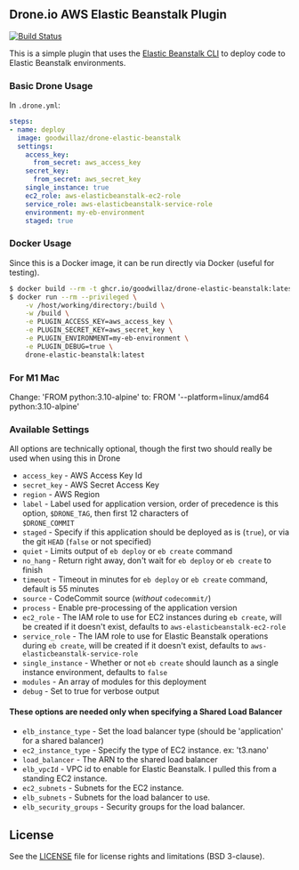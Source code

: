 ## Drone.io AWS Elastic Beanstalk Plugin

[![Build Status](https://drone.gwaz.org/api/badges/goodwillaz/drone-elastic-beanstalk/status.svg)](https://drone.gwaz.org/goodwillaz/drone-elastic-beanstalk)

This is a simple plugin that uses the [Elastic Beanstalk CLI](https://docs.aws.amazon.com/elasticbeanstalk/latest/dg/eb-cli3.html)
to deploy code to Elastic Beanstalk environments.

### Basic Drone Usage

In `.drone.yml`:

```yaml
steps:
- name: deploy
  image: goodwillaz/drone-elastic-beanstalk
  settings:
    access_key:
      from_secret: aws_access_key
    secret_key:
      from_secret: aws_secret_key
    single_instance: true
    ec2_role: aws-elasticbeanstalk-ec2-role
    service_role: aws-elasticbeanstalk-service-role
    environment: my-eb-environment
    staged: true
```

### Docker Usage

Since this is a Docker image, it can be run directly via Docker (useful for testing).

```bash
$ docker build --rm -t ghcr.io/goodwillaz/drone-elastic-beanstalk:latest .
$ docker run --rm --privileged \
    -v /host/working/directory:/build \
    -w /build \
    -e PLUGIN_ACCESS_KEY=aws_access_key \
    -e PLUGIN_SECRET_KEY=aws_secret_key \
    -e PLUGIN_ENVIRONMENT=my-eb-environment \
    -e PLUGIN_DEBUG=true \
    drone-elastic-beanstalk:latest
```

### For M1 Mac
Change: 'FROM python:3.10-alpine' to: FROM '--platform=linux/amd64 python:3.10-alpine'

### Available Settings

All options are technically optional, though the first two should really be used when using this in Drone

* `access_key` - AWS Access Key Id
* `secret_key` - AWS Secret Access Key
* `region` - AWS Region
* `label` - Label used for application version, order of precedence is this option, `$DRONE_TAG`, then first 12 characters of  
    `$DRONE_COMMIT`
* `staged` - Specify if this application should be deployed as is (`true`), or via the git `HEAD` (`false` or 
    not specified)
* `quiet` - Limits output of `eb deploy` or `eb create` command
* `no_hang` - Return right away, don't wait for `eb deploy` or `eb create` to finish
* `timeout` - Timeout in minutes for `eb deploy` or `eb create` command, default is 55 minutes
* `source` - CodeCommit source (_without_ `codecommit/`)
* `process` - Enable pre-processing of the application version
* `ec2_role` - The IAM role to use for EC2 instances during `eb create`, will be created if it doesn't exist, defaults to `aws-elasticbeanstalk-ec2-role`
* `service_role` - The IAM role to use for Elastic Beanstalk operations during `eb create`, will be created if it doesn't exist, defaults to `aws-elasticbeanstalk-service-role`
* `single_instance` - Whether or not `eb create` should launch as a single instance environment, defaults to `false`
* `modules` - An array of modules for this deployment
* `debug` - Set to true for verbose output

#### These options are needed only when specifying a Shared Load Balancer
* `elb_instance_type` - Set the load balancer type (should be 'application' for a shared balancer)
* `ec2_instance_type` - Specify the type of EC2 instance. ex: 't3.nano'
* `load_balancer` - The ARN to the shared load balancer
* `elb_vpcId` - VPC id to enable for Elastic Beanstalk. I pulled this from a standing EC2 instance.
* `ec2_subnets` - Subnets for the EC2 instance.
* `elb_subnets` - Subnets for the load balancer to use.
* `elb_security_groups` - Security groups for the load balancer.

## License

See the [LICENSE](LICENSE.md) file for license rights and limitations (BSD 3-clause).

